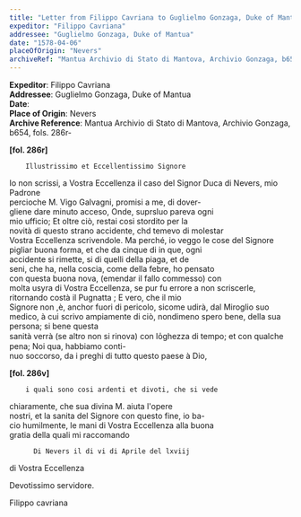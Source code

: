 ```yaml
---
title: "Letter from Filippo Cavriana to Guglielmo Gonzaga, Duke of Mantua (1578-04-06)"
expeditor: "Filippo Cavriana"
addressee: "Guglielmo Gonzaga, Duke of Mantua"
date: "1578-04-06"
placeOfOrigin: "Nevers"
archiveRef: "Mantua Archivio di Stato di Mantova, Archivio Gonzaga, b654, fols. 286r-"
---
```


**Expeditor**: Filippo Cavriana  
**Addressee**: Guglielmo Gonzaga, Duke of Mantua  
**Date**:   
**Place of Origin**: Nevers  
**Archive Reference**: Mantua Archivio di Stato di Mantova, Archivio Gonzaga, b654, fols. 286r-  


    
      
        
**[fol. 286r]**

        Illustrissimo et Eccellentissimo Signore


          
Io non scrissi, a Vostra Eccellenza il caso del Signor Duca di Nevers, mio Padrone   
percioche M. Vigo Galvagni, promisi a me, di dover-  
gliene dare minuto acceso, Onde, suprsluo pareva ogni   
mio ufficio; Et oltre ciò, restai cosi stordito per la   
novità di questo strano accidente, chd temevo di molestar   
Vostra Eccellenza scrivendole. Ma perché, io veggo le cose del Signore   
pigliar buona forma, et che da cinque di in que, ogni   
accidente si rimette, si di quelli della piaga, et de   
seni, che ha, nella coscia, come della febre, ho pensato   
con questa buona nova, (emendar il fallo commesso) con   
molta usyra di Vostra Eccellenza, se pur fu errore a non scriscerle,   
ritornando costà il Pugnatta ; E vero, che il mio   
Signore non ,è, anchor fuori di pericolo, sicome udirà, dal Miroglio suo medico, à cui scrivo ampiamente di ciò, nondimeno spero bene, della sua persona; si bene questa   
sanità verrà (se altro non si rinova) con lo̍ghezza di tempo; et con qualche pena; Noi qua, habbiamo conti-  
nuo soccorso, da i preghi di tutto questo paese à Dio,


        
**[fol. 286v]**

        i quali sono cosi ardenti et divoti, che si vede   
chiaramente, che sua divina M. aiuta l'opere   
nostri, et la sanita del Signore con questo fine, io ba-  
cio humilmente, le mani di Vostra Eccellenza alla buona   
gratia della quali mi raccomando


        
          Di Nevers il di vi di Aprile del lxviij
            
di Vostra Eccellenza
            
Devotissimo servidore.
            
Filippo cavriana
        


      
    
  